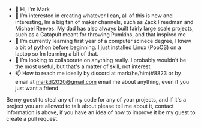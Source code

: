 - 👋 Hi, I’m Mark
- 👀 I’m interested in creating whatever I can, all of this is new and interesting, Im a big fan of maker channels, such as Zack Freedman and Michael Reeves.
      My dad has also always built fairly large scale projects, such as a Catapult meant for throwing Pumkins, and that inspired me
- 🌱 I’m currently learning first year of a computer scinece degree, 
      I knew a bit of python before beginning.
      I just installed Linux (PopOS) on a laptop so Im learning a bit of that.
- 💞️ I’m looking to collaborate on anything really. I probably wouldn't be the most useful, but that's a matter of skill, not interest
- 📫 How to reach me ideally by discord at mark(he/him)#8823 or by email at markdl2020@gmail.com email me about anything, even if you just want a friend

Be my guest to steal any of my code for any of your projects, and if it's a project you are allowed to talk about please tell me about it, contact information is above, if you have an idea of how to improve it be my guest to create a pull request.

<!---
markl12s/markl12s is a ✨ special ✨ repository because its `README.md` (this file) appears on your GitHub profile.
You can click the Preview link to take a look at your changes.
--->
